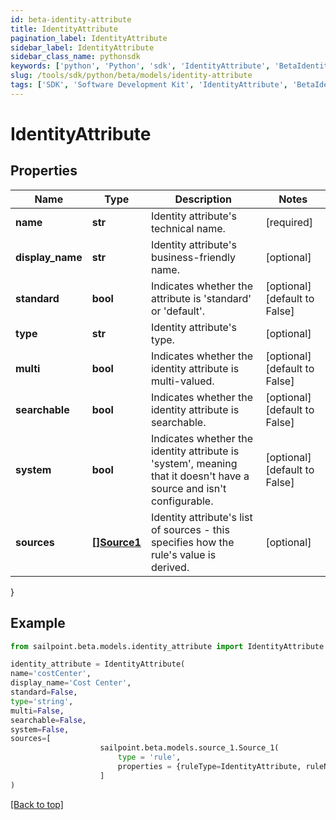 ```yaml
---
id: beta-identity-attribute
title: IdentityAttribute
pagination_label: IdentityAttribute
sidebar_label: IdentityAttribute
sidebar_class_name: pythonsdk
keywords: ['python', 'Python', 'sdk', 'IdentityAttribute', 'BetaIdentityAttribute'] 
slug: /tools/sdk/python/beta/models/identity-attribute
tags: ['SDK', 'Software Development Kit', 'IdentityAttribute', 'BetaIdentityAttribute']
---
```


# IdentityAttribute


## Properties

Name | Type | Description | Notes
------------ | ------------- | ------------- | -------------
**name** | **str** | Identity attribute's technical name. | [required]
**display_name** | **str** | Identity attribute's business-friendly name. | [optional] 
**standard** | **bool** | Indicates whether the attribute is 'standard' or 'default'. | [optional] [default to False]
**type** | **str** | Identity attribute's type. | [optional] 
**multi** | **bool** | Indicates whether the identity attribute is multi-valued. | [optional] [default to False]
**searchable** | **bool** | Indicates whether the identity attribute is searchable. | [optional] [default to False]
**system** | **bool** | Indicates whether the identity attribute is 'system', meaning that it doesn't have a source and isn't configurable. | [optional] [default to False]
**sources** | [**[]Source1**](source1) | Identity attribute's list of sources - this specifies how the rule's value is derived. | [optional] 
}

## Example

```python
from sailpoint.beta.models.identity_attribute import IdentityAttribute

identity_attribute = IdentityAttribute(
name='costCenter',
display_name='Cost Center',
standard=False,
type='string',
multi=False,
searchable=False,
system=False,
sources=[
                    sailpoint.beta.models.source_1.Source_1(
                        type = 'rule', 
                        properties = {ruleType=IdentityAttribute, ruleName=Cloud Promote Identity Attribute}, )
                    ]
)

```
[[Back to top]](#) 

